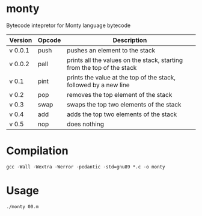 # monty
Bytecode intepretor for Monty language bytecode

| Version | Opcode | Description |
| -- | -- | -- |
|v 0.0.1 | push | pushes an element to the stack |
|v 0.0.2 | pall | prints all the values on the stack, starting from the top of the stack |
|v 0.1 | pint | prints the value at the top of the stack, followed by a new line |
|v 0.2 | pop | removes the top element of the stack |
|v 0.3 | swap |  swaps the top two elements of the stack |
|v 0.4 | add | adds the top two elements of the stack |
|v 0.5 | nop  | does nothing |

# Compilation
    gcc -Wall -Wextra -Werror -pedantic -std=gnu89 *.c -o monty

# Usage
    ./monty 00.m